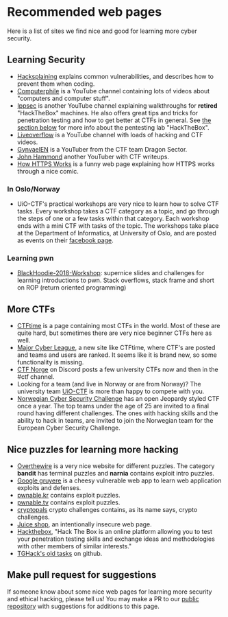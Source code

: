 # Recommended web pages
Here is a list of sites we find nice and good for learning more cyber security.

## Learning Security
* [Hacksplaining](https://www.hacksplaining.com/) explains common 
vulnerabilities, and describes how to prevent them when coding.
* [Computerphile](https://www.youtube.com/channel/UC9-y-6csu5WGm29I7JiwpnA) 
is a YouTube channel containing lots of videos about "computers and 
computer stuff". 
* [Ippsec](https://www.youtube.com/channel/UCa6eh7gCkpPo5XXUDfygQQA/videos) is
another YouTube channel explaining walkthroughs for __retired__ "HackTheBox" machines.
He also offers great tips and tricks for penetration testing and how to get better at CTFs in
general. See [the section below](#nice-puzzles-for-learning-more-hacking) for more info about the pentesting lab "HackTheBox".
* [Liveoverflow](https://www.youtube.com/channel/UClcE-kVhqyiHCcjYwcpfj9w)
is a YouTube channel with loads of hacking and CTF videos.
* [GynvaelEN](https://www.youtube.com/channel/UCCkVMojdBWS-JtH7TliWkVg) is a YouTuber from the CTF team Dragon Sector.
* [John Hammond](https://www.youtube.com/channel/UCVeW9qkBjo3zosnqUbG7CFw)
another YouTuber with CTF writeups.
* [How HTTPS Works](https://howhttps.works/) is a funny web page 
explaining how HTTPS works through a nice comic. 

### In Oslo/Norway
* UiO-CTF's practical workshops are very nice to learn how to solve CTF 
tasks. Every workshop takes a CTF category as a topic, and go through the 
steps of one or a few tasks within that category. Each workshop ends with 
a mini CTF with tasks of the topic. The workshops take place at the Department 
of Informatics, at University of Oslo, and are posted as events on their
[facebook page](https://www.facebook.com/uioctf).

### Learning pwn
* [BlackHoodie-2018-Workshop](https://github.com/tharina/BlackHoodie-2018-Workshop): 
supernice slides and challenges for learning introductions to pwn. 
Stack overflows, stack frame and short on ROP (return oriented programming)

## More CTFs
* [CTFtime](https://ctftime.org/) is a page containing most CTFs in the 
world. Most of these are quite hard, but sometimes there are very nice
beginner CTFs here as well. 
* [Major Cyber League](https://www.majorleaguecyber.org/), a new site like
CTFtime, where CTF's are posted and teams and users are ranked. It seems
like it is brand new, so some functionality is missing.
* [CTF Norge](https://discord.gg/P4X4WyN) on Discord posts a few university
CTFs now and then in the #ctf channel.
* Looking for a team (and live in Norway or are from Norway)? The 
university team [UiO-CTF](https://discord.gg/E24KzaJ) is more than happy 
to compete with you.
* [Norwegian Cyber Security Challenge](https://www.ntnu.no/ncsc) has an
open Jeopardy styled CTF once a year. The top teams under the age of 25
are invited to a final round having different challenges. The ones with 
hacking skills and the ability to hack in teams, are invited to join the 
Norwegian team for the European Cyber Security Challenge. 

## Nice puzzles for learning more hacking
* [Overthewire](http://overthewire.org/wargames) is a very nice website for 
different puzzles. The category __bandit__ has terminal puzzles and __narnia__ 
contains exploit intro puzzles.
* [Google gruyere](http://google-gruyere.appspot.com/) is a cheesy vulnerable 
web app to learn web application exploits and defenses.
* [pwnable.kr](http://pwnable.kr/) contains exploit puzzles.
* [pwnable.tv](http://pwnable.tv/) contains exploit puzzles.
* [cryptopals](https://cryptopals.com/sets/1) crypto challenges contains, as 
its name says, crypto challenges.
* [Juice shop](https://www.owasp.org/index.php/OWASP_Juice_Shop_Project), an 
intentionally insecure web page. 
* [Hackthebox](https://www.hackthebox.eu/), "Hack The Box is an online platform 
allowing you to test your penetration testing skills and exchange ideas and 
methodologies with other members of similar interests."
* [TGHack's old tasks](https://github.com/tghack) on github. 

## Make pull request for suggestions
If someone know about some nice web pages for learning more security and ethical 
hacking, please tell us! You may make a PR to our [public repository](https://github.com/tghack/ctf-task-templates/blob/master/pages/learn_more.md) 
with suggestions for additions to this page.
